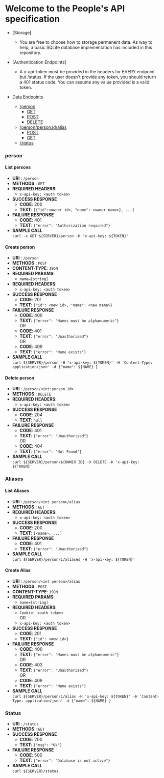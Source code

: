 # Welcome to the People's API specification

  * [Storage]
    * You are free to choose how to storage permanent data. As way to help, a basic SQLite database implementation has included in this repository.
  * [Authentication Endpoints] 
    * A x-api-token must be provided in the headers for EVERY endpoint but /status. If the user doesn't provide any token, you should return a 401 status code. You can assume any value provided is a valid token.

  * [Data Endpoints](#data-endpoints)  
    - [/person](#person)
        - [GET](#list-people)  
        - [POST](#create-person)  
        - [DELETE](#delete-person)  
    - [/person/<person:id>/alias](#aliases)  
        - [POST](#create-alias)  
        - [GET](#list-aliases)  
    - [/status](#status)

### person

#### List persons
* **URI** : `/person`
* **METHODS** : `GET`
* **REQUIRED HEADERS**:
    - `x-api-key: <auth token>`
* **SUCCESS RESPONSE**
    * **CODE**: 200
    * **TEXT**: `[{"id":<owner id>, "name": <owner name>}, ...]`
* **FAILURE RESPONSE**
    * **CODE**: 401
    * **TEXT**: `{"error": "Authorization required"}`
* **SAMPLE CALL**  
`curl -x GET ${SERVER}/person -H 'x-api-key: ${TOKEN}'`

#### Create person
* **URI** : `/person`
* **METHODS** : `POST`
* **CONTENT-TYPE**: `JSON`
* **REQUIRED PARAMS**:
    - `name=[string]`
* **REQUIRED HEADERS**:
    - `x-api-key: <auth token>`
* **SUCCESS RESPONSE**
    * **CODE**: 201
    * **TEXT**: `{"id": <new id>, "name": <new name>}`
* **FAILURE RESPONSE**
    * **CODE**: 400
    * **TEXT**: `{"error": "Names must be alphanumeric"}`  
    OR  
    * **CODE**: 401
    * **TEXT**: `{"error": "Unauthorised"}`  
    OR  
    * **CODE**: 409
    * **TEXT**: `{"error": "Name exists"}`  
* **SAMPLE CALL**  
`curl ${SERVER}/person -H 'x-api-key: ${TOKEN}' -H 'Content-Type: application/json' -d {"name": ${NAME} }`

#### Delete person
* **URI** : `/person/<int:person id>`
* **METHODS** : `DELETE`
* **REQUIRED HEADERS**:
    - `x-api-key: <auth token>`
* **SUCCESS RESPONSE**
    * **CODE**: 204
    * **TEXT**: `null`
* **FAILURE RESPONSE**
    * **CODE**: 401
    * **TEXT**: `{"error": "Unauthorised"}`  
    OR  
    * **CODE**: 404
    * **TEXT**: `{"error": "Not Found"}`
* **SAMPLE CALL**  
`curl ${SERVER}/person/${OWNER ID} -X DELETE -H 'x-api-key: ${TOKEN}'`


### Aliases

#### List Aliases
* **URI** : `/person/<int person>/alias`
* **METHODS** : `GET`
* **REQUIRED HEADERS**:
    - `x-api-key: <auth token>`
* **SUCCESS RESPONSE**
    * **CODE**: 200
    * **TEXT**: `[<name>, ...]`
* **FAILURE RESPONSE**
    * **CODE**: 401
    * **TEXT**: `{"error": "Unauthorised"}`
* **SAMPLE CALL**  
`curl ${SERVER}/person/1/aliases -H 'x-api-key: ${TOKEN}'`

#### Create Alias
* **URI** : `/person/<int person>/alias`
* **METHODS** : `POST`
* **CONTENT-TYPE**: `JSON`
* **REQUIRED PARAMS**:
    - `name=[string]`
* **REQUIRED HEADERS**:
    - `Cookie: <auth token>`  
    OR
    - `x-api-key: <auth token>`
* **SUCCESS RESPONSE**
    * **CODE**: 201
    * **TEXT**: `{"id": <new id>}`
* **FAILURE RESPONSE**
    * **CODE**: 400
    * **TEXT**: `{"error": "Names must be alphanumeric"}`  
    OR  
    * **CODE**: 403
    * **TEXT**: `{"error": "Unauthorised"}`  
    OR  
    * **CODE**: 409
    * **TEXT**: `{"error": "Name exists"}`  
* **SAMPLE CALL**  
`curl ${SERVER}/person/1/alias -H 'x-api-key: ${TOKEN}' -H 'Content-Type: application/json' -d {"name": ${NAME} }`


### Status

* **URI** : `/status`
* **METHODS** : `GET`
* **SUCCESS RESPONSE**
    * **CODE**: 200
    * **TEXT**: `{"msg": "Ok"}`
* **FAILURE RESPONSE**
    * **CODE**: 500
    * **TEXT**: `{"error": "Database is not active"}`  
* **SAMPLE CALL**  
`curl ${SERVER}/status`
